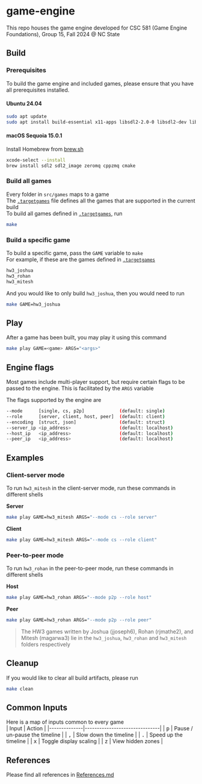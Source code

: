 # game-engine
This repo houses the game engine developed for CSC 581 (Game Engine Foundations), Group 15, Fall 2024 @ NC State

## Build
### Prerequisites
To build the game engine and included games, please ensure that you have all prerequisites installed.

#### Ubuntu 24.04
```bash
sudo apt update
sudo apt install build-essential x11-apps libsdl2-2.0-0 libsdl2-dev libsdl2-image-2.0-0 libsdl2-image-dev libzmq3-dev cmake
```

#### macOS Sequoia 15.0.1
Install Homebrew from [brew.sh](https://brew.sh/)
```bash
xcode-select --install
brew install sdl2 sdl2_image zeromq cppzmq cmake
```

### Build all games
Every folder in `src/games` maps to a game  
The [`.targetgames`](.targetgames) file defines all the games that are supported in the current build  
To build all games defined in [`.targetgames`](.targetgames), run
```bash
make
```

### Build a specific game
To build a specific game, pass the `GAME` variable to `make`  
For example, if these are the games defined in [`.targetgames`](.targetgames)
```bash
hw3_joshua
hw3_rohan
hw3_mitesh
```
And you would like to only build `hw3_joshua`, then you would need to run
```bash
make GAME=hw3_joshua
```

## Play
After a game has been built, you may play it using this command
```bash
make play GAME=<game> ARGS="<args>"
```

## Engine flags
Most games include multi-player support, but require certain flags to be passed to the engine. This is facilitated by the `ARGS` variable  

The flags supported by the engine are
```bash
--mode      [single, cs, p2p]             (default: single)
--role      [server, client, host, peer]  (default: client)
--encoding  [struct, json]                (default: struct)
--server_ip <ip_address>                  (default: localhost)
--host_ip   <ip_address>                  (default: localhost)
--peer_ip   <ip_address>                  (default: localhost)
```

## Examples
### Client-server mode
To run `hw3_mitesh` in the client-server mode, run these commands in different shells  

**Server**
```bash
make play GAME=hw3_mitesh ARGS="--mode cs --role server"
```
**Client**
```bash
make play GAME=hw3_mitesh ARGS="--mode cs --role client"
```

### Peer-to-peer mode
To run `hw3_rohan` in the peer-to-peer mode, run these commands in different shells  

**Host**
```bash
make play GAME=hw3_rohan ARGS="--mode p2p --role host"
```
**Peer**
```bash
make play GAME=hw3_rohan ARGS="--mode p2p --role peer"
```

> The HW3 games written by Joshua (jjoseph6), Rohan (rjmathe2), and Mitesh (magarwa3) lie in the `hw3_joshua`, `hw3_rohan` and `hw3_mitesh` folders respectively

## Cleanup
If you would like to clear all build artifacts, please run
```bash
make clean
```

## Common Inputs
Here is a map of inputs common to every game  
| Input        | Action                        |
|--------------|-------------------------------|
| <kbd>p</kbd> | Pause / un-pause the timeline |
| <kbd>,</kbd> | Slow down the timeline        |
| <kbd>.</kbd> | Speed up the timeline         |
| <kbd>x</kbd> | Toggle display scaling        |
| <kbd>z</kbd> | View hidden zones             |

## References
Please find all references in [References.md](References.md)